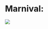# Marnival:

<img src="https://img.shields.io/badge/HTML-000000 ?style=for-the-badge&logo=accenture&logocolor00CED1"/>
